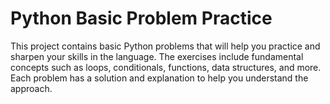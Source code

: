 # Python Basic Problem Practice

This project contains basic Python problems that will help you practice and sharpen your skills in the language. The exercises include fundamental concepts such as loops, conditionals, functions, data structures, and more. Each problem has a solution and explanation to help you understand the approach.
